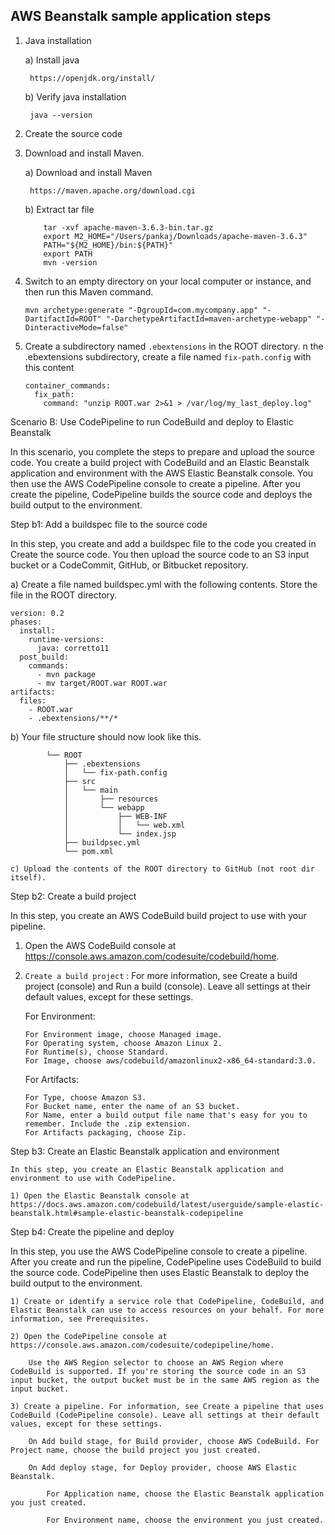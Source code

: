 ## AWS Beanstalk sample application steps


1) Java installation 
    
    a) Install java 
        
        https://openjdk.org/install/
    
    b) Verify java installation 
        
        java --version

2) Create the source code

3) Download and install Maven.
    
    a) Download and install Maven
    
        https://maven.apache.org/download.cgi

    
    b) Extract tar file 
    ```
        tar -xvf apache-maven-3.6.3-bin.tar.gz
        export M2_HOME="/Users/pankaj/Downloads/apache-maven-3.6.3"
        PATH="${M2_HOME}/bin:${PATH}"
        export PATH
        mvn -version
    ```


4) Switch to an empty directory on your local computer or instance, and then run this Maven command.
    ```
    mvn archetype:generate "-DgroupId=com.mycompany.app" "-DartifactId=ROOT" "-DarchetypeArtifactId=maven-archetype-webapp" "-DinteractiveMode=false"
    ```
5) Create a subdirectory named `.ebextensions` in the ROOT directory. 
n the .ebextensions subdirectory, create a file named `fix-path.config` with this content

    ```
    container_commands:
      fix_path:
        command: "unzip ROOT.war 2>&1 > /var/log/my_last_deploy.log"
    ```


Scenario B: Use CodePipeline to run CodeBuild and deploy to Elastic Beanstalk

 In this scenario, you complete the steps to prepare and upload the source code. You create a build project with CodeBuild and an Elastic Beanstalk application and environment with the AWS Elastic Beanstalk console. You then use the AWS CodePipeline console to create a pipeline. After you create the pipeline, CodePipeline builds the source code and deploys the build output to the environment.



Step b1: Add a buildspec file to the source code

In this step, you create and add a buildspec file to the code you created in Create the source code. You then upload the source code to an S3 input bucket or a CodeCommit, GitHub, or Bitbucket repository.

a) Create a file named buildspec.yml with the following contents. Store the file in the ROOT directory.

```
version: 0.2             
phases:
  install:
    runtime-versions:
      java: corretto11
  post_build:
    commands:
      - mvn package
      - mv target/ROOT.war ROOT.war
artifacts:
  files:
    - ROOT.war
    - .ebextensions/**/*
```


 b) Your file structure should now look like this.

            └── ROOT
                ├── .ebextensions
                │   └── fix-path.config
                ├── src
                │   └── main
                │       ├── resources
                │       └── webapp
                │           ├── WEB-INF
                │           │   └── web.xml
                │           └── index.jsp
                ├── buildpsec.yml
                └── pom.xml

    c) Upload the contents of the ROOT directory to GitHub (not root dir itself).


Step b2: Create a build project

 In this step, you create an AWS CodeBuild build project to use with your pipeline.

 1) Open the AWS CodeBuild console at https://console.aws.amazon.com/codesuite/codebuild/home.

 2) `Create a build project` : For more information, see Create a build project (console) and Run a build (console). Leave all settings at their default values, except for these settings.

    For Environment:

        For Environment image, choose Managed image.
        For Operating system, choose Amazon Linux 2.
        For Runtime(s), choose Standard.
        For Image, choose aws/codebuild/amazonlinux2-x86_64-standard:3.0.

    For Artifacts:

        For Type, choose Amazon S3.
        For Bucket name, enter the name of an S3 bucket.
        For Name, enter a build output file name that's easy for you to remember. Include the .zip extension.
        For Artifacts packaging, choose Zip.


Step b3: Create an Elastic Beanstalk application and environment
    
    In this step, you create an Elastic Beanstalk application and environment to use with CodePipeline.

    1) Open the Elastic Beanstalk console at https://docs.aws.amazon.com/codebuild/latest/userguide/sample-elastic-beanstalk.html#sample-elastic-beanstalk-codepipeline

Step b4: Create the pipeline and deploy
    
 In this step, you use the AWS CodePipeline console to create a pipeline. After you create and run the pipeline, CodePipeline uses CodeBuild to build the source code. CodePipeline then uses Elastic Beanstalk to deploy the build output to the environment.



    1) Create or identify a service role that CodePipeline, CodeBuild, and Elastic Beanstalk can use to access resources on your behalf. For more information, see Prerequisites.

    2) Open the CodePipeline console at https://console.aws.amazon.com/codesuite/codepipeline/home.

        Use the AWS Region selector to choose an AWS Region where CodeBuild is supported. If you're storing the source code in an S3 input bucket, the output bucket must be in the same AWS region as the input bucket.

    3) Create a pipeline. For information, see Create a pipeline that uses CodeBuild (CodePipeline console). Leave all settings at their default values, except for these settings.

        On Add build stage, for Build provider, choose AWS CodeBuild. For Project name, choose the build project you just created.

        On Add deploy stage, for Deploy provider, choose AWS Elastic Beanstalk.

            For Application name, choose the Elastic Beanstalk application you just created.

            For Environment name, choose the environment you just created.
